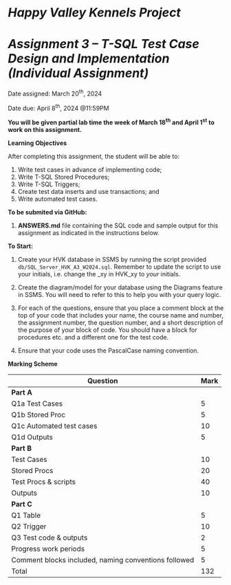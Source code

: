 # *Happy Valley Kennels Project*

# *Assignment 3 – T-SQL Test Case Design and Implementation (Individual Assignment)*

Date assigned: March 20<sup>th</sup>, 2024

Date due: April 8<sup>th</sup>, 2024 @11:59PM

**You will be given partial lab time the week of March 18<sup>th</sup> and April 1<sup>st</sup> to work
on this assignment.**

**Learning Objectives**

After completing this assignment, the student will be able to:

1.  Write test cases in advance of implementing code;
2.	Write T-SQL Stored Procedures;
3.	Write T-SQL Triggers;
4.	Create test data inserts and use transactions; and
5.	Write automated test cases.


**To be submited via GitHub:**

1.  **ANSWERS.md** file containing the SQL
    code and sample output for this assignment as indicated in the
    instructions below.

**To Start:**

1.  Create your HVK database in SSMS by running the script provided
    `db/SQL_Server_HVK_A3_W2024.sql`. Remember to update the script to
    use your initials, i.e. change the \_xy in HVK_xy to *your* initials.

2.  Create the diagram/model for your database using the Diagrams
    feature in SSMS. You will need to refer to this to help you with
    your query logic.

3.  For each of the questions, ensure that you place a comment block at
    the top of your code that includes your name, the course name and
    number, the assignment number, the question number, and a short
    description of the purpose of your block of code. You should have a
    block for procedures etc. and a different one for the test code.

4.  Ensure that your code uses the PascalCase naming convention.

**Marking Scheme**

| Question                                             | Mark |
|------------------------------------------------------|------|
| **Part A**                                           |      |
| Q1a Test Cases                                       | 5    |
| Q1b Stored Proc                                      | 5    |
| Q1c Automated test cases                             | 10   |
| Q1d Outputs                                          | 5    |
| **Part B**                                           |      |
| Test Cases                                           | 10   |
| Stored Procs                                         | 20   |
| Test Procs & scripts                                 | 40   |
| Outputs                                              | 10   |
| **Part C**                                           |      |
| Q1 Table                                             | 5    |
| Q2 Trigger                                           | 10   |
| Q3 Test code & outputs                               | 2    |
| Progress work periods                                | 5    |
| Comment blocks included, naming conventions followed | 5    |
| Total                                                | 132  |